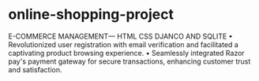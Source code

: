 # online-shopping-project
E-COMMERCE MANAGEMENT— HTML CSS DJANCO AND SQLITE • Revolutionized user registration with email verification and facilitated a captivating  product browsing experience. • Seamlessly integrated Razor pay's payment gateway for secure transactions, enhancing  customer trust and satisfaction.
